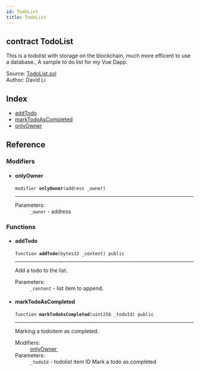 ```yaml
---
id: TodoList
title: TodoList
---
```


<div class="contract-doc"><div class="contract"><h2 class="contract-header"><span class="contract-kind">contract</span> TodoList</h2><p class="description">This is a todolist with storage on the blockchain, much more efficent to use a database., A sample to do list for my Vue Dapp.</p><div class="source">Source: <a href="https://github.com/FriendlyUser/solidity-smart-contracts//blob/v0.1.0/contracts/TodoList.sol" target="_blank">TodoList.sol</a></div><div class="author">Author: David Li</div></div><div class="index"><h2>Index</h2><ul><li><a href="TodoList.html#addTodo">addTodo</a></li><li><a href="TodoList.html#markTodoAsCompleted">markTodoAsCompleted</a></li><li><a href="TodoList.html#onlyOwner">onlyOwner</a></li></ul></div><div class="reference"><h2>Reference</h2><div class="modifiers"><h3>Modifiers</h3><ul><li><div class="item modifier"><span id="onlyOwner" class="anchor-marker"></span><h4 class="name">onlyOwner</h4><div class="body"><code class="signature">modifier <strong>onlyOwner</strong><span>(address _owner) </span></code><hr/><dl><dt><span class="label-parameters">Parameters:</span></dt><dd><div><code>_owner</code> - address</div></dd></dl></div></div></li></ul></div><div class="functions"><h3>Functions</h3><ul><li><div class="item function"><span id="addTodo" class="anchor-marker"></span><h4 class="name">addTodo</h4><div class="body"><code class="signature">function <strong>addTodo</strong><span>(bytes32 _content) </span><span>public </span></code><hr/><div class="description"><p>Add a todo to the list.</p></div><dl><dt><span class="label-parameters">Parameters:</span></dt><dd><div><code>_content</code> - list item to append.</div></dd></dl></div></div></li><li><div class="item function"><span id="markTodoAsCompleted" class="anchor-marker"></span><h4 class="name">markTodoAsCompleted</h4><div class="body"><code class="signature">function <strong>markTodoAsCompleted</strong><span>(uint256 _todoId) </span><span>public </span></code><hr/><div class="description"><p>Marking a todoitem as completed.</p></div><dl><dt><span class="label-modifiers">Modifiers:</span></dt><dd><a href="TodoList.html#onlyOwner">onlyOwner </a></dd><dt><span class="label-parameters">Parameters:</span></dt><dd><div><code>_todoId</code> - todolist item ID   Mark a todo as completed</div></dd></dl></div></div></li></ul></div></div></div>
